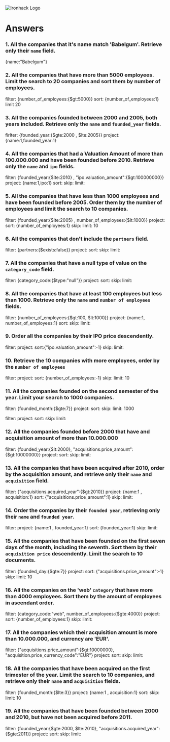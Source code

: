 ![Ironhack Logo](https://i.imgur.com/1QgrNNw.png)

# Answers

### 1. All the companies that it's name match 'Babelgum'. Retrieve only their `name` field.

<!-- Your Code Goes Here -->
{name:"Babelgum"}

### 2. All the companies that have more than 5000 employees. Limit the search to 20 companies and sort them by **number of employees**.

<!-- Your Code Goes Here -->
filter: {number_of_employees:{$gt:5000}}
sort: {number_of_employees:1}
limit 20
### 3. All the companies founded between 2000 and 2005, both years included. Retrieve only the `name` and `founded_year` fields.

<!-- Your Code Goes Here -->
firlter: {founded_year:{$gte:2000 , $lte:2005}}
project: {name:1,founded_year:1}
### 4. All the companies that had a Valuation Amount of more than 100.000.000 and have been founded before 2010. Retrieve only the `name` and `ipo` fields.

<!-- Your Code Goes Here -->
filter: {founded_year:{$lte:2010} , "ipo.valuation_amount":{$gt:100000000}} 
project: {name:1,ipo:1}
sort: 
skip: 
limit: 
### 5. All the companies that have less than 1000 employees and have been founded before 2005. Order them by the number of employees and limit the search to 10 companies.

<!-- Your Code Goes Here -->
filter: {founded_year:{$lte:2005} , number_of_employees:{$lt:1000}}
project: 
sort: {number_of_employees:1}
skip: 
limit: 10
### 6. All the companies that don't include the `partners` field.

<!-- Your Code Goes Here -->
filter: {partners:{$exists:false}}
project: 
sort: 
skip: 
limit: 
### 7. All the companies that have a null type of value on the `category_code` field.

<!-- Your Code Goes Here -->
filter: {category_code:{$type:"null"}}
project: 
sort: 
skip: 
limit: 
### 8. All the companies that have at least 100 employees but less than 1000. Retrieve only the `name` and `number of employees` fields.

<!-- Your Code Goes Here -->
filter: {number_of_employees:{$gt:100, $lt:1000}}
project: {name:1, number_of_employees:1}
sort: 
skip: 
limit: 
### 9. Order all the companies by their IPO price descendently.

<!-- Your Code Goes Here -->
filter: 
project: 
sort:{"ipo.valuation_amount":-1} 
skip: 
limit: 
### 10. Retrieve the 10 companies with more employees, order by the `number of employees`

<!-- Your Code Goes Here -->
filter: 
project: 
sort: {number_of_employees:-1}
skip: 
limit: 10
### 11. All the companies founded on the second semester of the year. Limit your search to 1000 companies.

<!-- Your Code Goes Here -->
filter: {founded_month:{$gte:7}}
project: 
sort: 
skip: 
limit: 1000
<!-- ### 12. All the companies that have been 'deadpooled' after the third year. -->

<!-- Your Code Goes Here -->
filter: 
project: 
sort: 
skip: 
limit: 
### 12. All the companies founded before 2000 that have and acquisition amount of more than 10.000.000

<!-- Your Code Goes Here -->
filter: {founded_year:{$lt:2000}, "acquisitions.price_amount":{$gt:10000000}}
project: 
sort: 
skip: 
limit: 
### 13. All the companies that have been acquired after 2010, order by the acquisition amount, and retrieve only their `name` and `acquisition` field.

<!-- Your Code Goes Here -->
filter: {"acquisitions.acquired_year":{$gt:2010}}
project: {name:1 , acquisition:1}
sort: {"acquisitions.price_amount":1}
skip: 
limit: 
### 14. Order the companies by their `founded year`, retrieving only their `name` and `founded year`.

<!-- Your Code Goes Here -->
filter: 
project: {name:1 , founded_year:1}
sort: {founded_year:1}
skip: 
limit: 
### 15. All the companies that have been founded on the first seven days of the month, including the seventh. Sort them by their `acquisition price` descendently. Limit the search to 10 documents.

<!-- Your Code Goes Here -->
filter: {founded_day:{$gte:7}}
project: 
sort: {"acquisitions.price_amount":-1}
skip: 
limit: 10
### 16. All the companies on the 'web' `category` that have more than 4000 employees. Sort them by the amount of employees in ascendant order.

<!-- Your Code Goes Here -->
filter: {category_code:"web", number_of_employees:{$gte:4000}}
project: 
sort: {number_of_employees:1}
skip: 
limit: 
### 17. All the companies which their acquisition amount is more than 10.000.000, and currency are 'EUR'.

<!-- Your Code Goes Here -->
filter: {"acquisitions.price_amount":{$gt:10000000}, "acquisition.price_currency_code":"EUR"}
project: 
sort: 
skip: 
limit: 
### 18. All the companies that have been acquired on the first trimester of the year. Limit the search to 10 companies, and retrieve only their `name` and `acquisition` fields.

<!-- Your Code Goes Here -->
filter: {founded_month:{$lte:3}}
project: {name:1 , acquisition:1}
sort: 
skip: 
limit: 10
### 19. All the companies that have been founded between 2000 and 2010, but have not been acquired before 2011.

<!-- Your Code Goes Here -->
filter: {founded_year:{$gte:2000, $lte:2010}, "acquisitions.acquired_year":{$gte:2011}}
project: 
sort: 
skip: 
limit: 